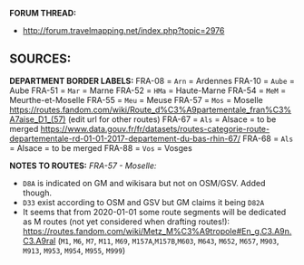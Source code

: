 ﻿**FORUM THREAD:**
- http://forum.travelmapping.net/index.php?topic=2976


**SOURCES:**
- 

**DEPARTMENT BORDER LABELS:**
FRA-08 = `Arn` = Ardennes
FRA-10 = `Aube` = Aube
FRA-51 = `Mar` = Marne
FRA-52 = `HMa` = Haute-Marne
FRA-54 = `MeM` = Meurthe-et-Moselle
FRA-55 = `Meu` = Meuse
FRA-57 = `Mos` = Moselle
   https://routes.fandom.com/wiki/Route_d%C3%A9partementale_fran%C3%A7aise_D1_(57) (edit url for other routes)
FRA-67 = `Als` = Alsace = to be merged
   https://www.data.gouv.fr/fr/datasets/routes-categorie-route-departementale-rd-01-01-2017-departement-du-bas-rhin-67/
FRA-68 = `Als` = Alsace = to be merged
FRA-88 = `Vos` = Vosges


**NOTES TO ROUTES:**
*FRA-57 - Moselle:*
- `D8A` is indicated on GM and wikisara but not on OSM/GSV. Added though.
- `D33` exist according to OSM and GSV but GM claims it being `D82A`
- It seems that from 2020-01-01 some route segments will be dedicated as M routes (not yet considered when drafting routes!): https://routes.fandom.com/wiki/Metz_M%C3%A9tropole#En_g.C3.A9n.C3.A9ral (`M1`, `M6`, `M7`, `M11`, `M69`, `M157A`,`M157B`,`M603`, `M643`, `M652`, `M657`, `M903`, `M913`, `M953`, `M954`, `M955`, `M999`) 